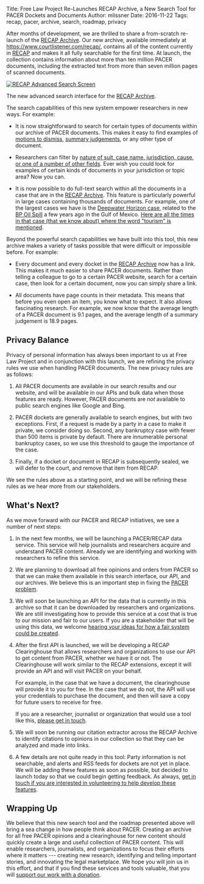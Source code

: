 Title: Free Law Project Re-Launches RECAP Archive, a New Search Tool for PACER Dockets and Documents
Author: mlissner
Date: 2016-11-22
Tags: recap, pacer, archive, search, roadmap, privacy


After months of development, we are thrilled to share a from-scratch re-launch of the [RECAP Archive][ra]. Our new archive, available immediately at <https://www.courtlistener.com/recap/>, contains all of the content currently in [RECAP][recap] and makes it all fully searchable for the first time. At launch, the collection contains information about more than ten million PACER documents, including the extracted text from more than seven million pages of scanned documents.

<div class="left-image">
    <a href="https://www.courtlistener.com/recap/">
        <img src="{filename}/images/recap-adv-search.png"
             alt="RECAP Advanced Search Screen"
             class="img-responsive border"/>
    </a>
    <p class="caption">The new advanced search interface for the <a href="https://www.courtlistener.com/recap/">RECAP Archive</a>.</p>
</div>
<div class="clearfix"></div>

The search capabilities of this new system empower researchers in new ways. For example:
 
 - It is now straightforward to search for certain types of documents within our archive of PACER documents. This makes it easy to find examples of [motions to dismiss][mtd], [summary judgements][sj], or any other type of document. 
 
 - Researchers can filter by [nature of suit, case name, jurisdiction, cause, or one of a number of other fields][adv]. Ever wish you could look for examples of certain kinds of documents in your jurisdiction or topic area? Now you can.
 
 - It is now possible to do full-text search within all the documents in a case that are in the [RECAP Archive][ra]. This feature is particularly powerful in large cases containing thousands of documents. For example, one of the largest cases we have is the [Deepwater Horizon case][dwh], related to the [BP Oil Spill][oil] a few years ago in the Gulf of Mexico. [Here are all the times in that case (that we know about) where the word "tourism" is mentioned][dwht].
  
Beyond the powerful search capabilities we have built into this tool, this new archive makes a variety of tasks possible that were difficult or impossible before. For example:

 - Every document and every docket in the [RECAP Archive][ra] now has a link. This makes it much easier to share PACER documents. Rather than telling a colleague to go to a certain PACER website, search for a certain case, then look for a certain document, now you can simply share a link.
 
 - All documents have page counts in their metadata. This means that before you even open an item, you know what to expect. It also allows fascinating research. For example, we now know that the average length of a PACER document is 9.1 pages, and the average length of a summary judgement is 18.9 pages.
   

## Privacy Balance

Privacy of personal information has always been important to us at Free Law Project and in conjunction with this launch, we are refining the privacy rules we use when handling PACER documents. The new privacy rules are as follows:
 
1. All PACER documents are available in our search results and our website, and will be available in our APIs and bulk data when those features are ready. However, PACER documents are *not* available to public search engines like Google and Bing. 

1. PACER dockets are generally available to search engines, but with two exceptions. First, if a request is made by a party in a case to make it private, we consider doing so. Second, any bankruptcy case with fewer than 500 items is private by default. There are innumerable personal bankruptcy cases, so we use this threshold to gauge the importance of the case.

1. Finally, if a docket or document in RECAP is subsequently sealed, we will defer to the court, and remove that item from RECAP.

We see the rules above as a starting point, and we will be refining these rules as we hear more from our stakeholders.


## What's Next?

As we move forward with our PACER and RECAP initiatives, we see a number of next steps:

1. In the next few months, we will be launching a PACER/RECAP data service. This service will help journalists and researchers acquire and understand PACER content. Already we are identifying and working with researchers to refine this service.
  
1. We are planning to download all free opinions and orders from PACER so that we can make them available in this search interface, our API, and our archives. We believe this is an important step in fixing the [PACER problem][problem].

1. We will soon be launching an API for the data that is currently in this archive so that it can be downloaded by researchers and organizations. We are still investigating how to provide this service at a cost that is true to our mission and fair to our users. If you are a stakeholder that will be using this data, we welcome [hearing your ideas for how a fair system could be created][c].

1. After the first API is launched, we will be developing a RECAP Clearinghouse that allows researchers and organizations to use our API to get content from PACER, whether we have it or not. The Clearinghouse will work similar to the RECAP extensions, except it will provide an API and will visit PACER on your behalf. 

    For example, in the case that we have a document, the clearinghouse will provide it to you for free. In the case that we do not, the API will use your credentials to purchase the document, and then will save a copy for future users to receive for free. 

    If you are a researcher, journalist or organization that would use a tool like this, [please get in touch][c].
 
1. We will soon be running our citation extractor across the RECAP Archive to identify citations to opinions in our collection so that they can be analyzed and made into links.

1. A few details are not quite ready in this tool: Party information is not searchable, and alerts and RSS feeds for dockets are not yet in place. We will be adding these features as soon as possible, but decided to launch today so that we could begin getting feedback. As always, [get in touch if you are interested in volunteering to help develop these features][c].


## Wrapping Up

We believe that this new search tool and the roadmap presented above will bring a sea change in how people think about PACER. Creating an archive for all free PACER opinions and a clearinghouse for new content should quickly create a large and useful collection of PACER content. This will enable researchers, journalists, and organizations to focus their efforts where it matters --- creating new research, identifying and telling important stories, and innovating the legal marketplace. We hope you will join us in this effort, and that if you find these services and tools valuable, that you will [support our work with a donation][donate].


[problem]: https://free.law/2015/03/20/what-is-the-pacer-problem/
[ra]: https://www.courtlistener.com/recap/
[mtd]: https://www.courtlistener.com/?q=&type=r&order_by=score+desc&description=%22motion+to+dismiss%22
[sj]: https://www.courtlistener.com/?q=&type=r&order_by=score+desc&description=%22summary+judgement%22
[donate]: {filename}/pages/donate.md
[recap]: {filename}/pages/recap.md
[c]: {filename}/pages/contact.md
[adv]: https://www.courtlistener.com/search/advanced-techniques/
[dwh]: https://www.courtlistener.com/docket/4510515/in-re-oil-spill-by-the-oil-rig-deepwater-horizon-in-the-gulf-of-mexico/
[dwht]: https://www.courtlistener.com/?q=docket_id%3A4510515+tourism&type=r&order_by=score+desc&available_only=on
[oil]: https://en.wikipedia.org/wiki/Deepwater_Horizon_oil_spill
